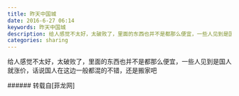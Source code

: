 ```yaml
---
title: 昨天中国城
date: 2016-6-27 06:14
keywords: 昨天中国城
description: 给人感觉不太好，太破败了，里面的东西也并不是都那么便宜，一些人见到是国人就涨价，话说国人在这边一般都混的不错，还是搬家吧
categories: sharing
---
```

<td class="t_f" id="postmessage_355147">

给人感觉不太好，太破败了，里面的东西也并不是都那么便宜，一些人见到是国人就涨价，话说国人在这边一般都混的不错，还是搬家吧<br/>
</td>
###### 转载自[菲龙网]